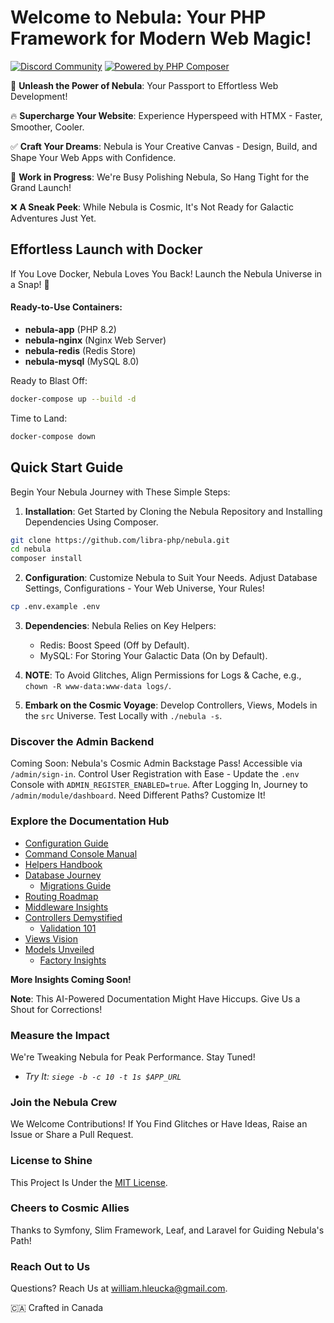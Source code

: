 # Welcome to Nebula: Your PHP Framework for Modern Web Magic!

[![Discord Community](https://discordapp.com/api/guilds/1139362100821626890/widget.png?style=shield)](https://discord.gg/RMhUmHmNak)
[![Powered by PHP Composer](https://github.com/libra-php/nebula/actions/workflows/php.yml/badge.svg?branch=main)](https://github.com/libra-php/nebula/actions/workflows/php.yml)

🚀 **Unleash the Power of Nebula**: Your Passport to Effortless Web Development!

🔥 **Supercharge Your Website**: Experience Hyperspeed with HTMX - Faster, Smoother, Cooler.

✅ **Craft Your Dreams**: Nebula is Your Creative Canvas - Design, Build, and Shape Your Web Apps with Confidence.

👷 **Work in Progress**: We're Busy Polishing Nebula, So Hang Tight for the Grand Launch!

❌ **A Sneak Peek**: While Nebula is Cosmic, It's Not Ready for Galactic Adventures Just Yet.

## Effortless Launch with Docker

If You Love Docker, Nebula Loves You Back! Launch the Nebula Universe in a Snap! 🚀 

#### Ready-to-Use Containers:
- **nebula-app** (PHP 8.2)
- **nebula-nginx** (Nginx Web Server)
- **nebula-redis** (Redis Store)
- **nebula-mysql** (MySQL 8.0)

Ready to Blast Off:
```bash
docker-compose up --build -d
```

Time to Land:
```bash
docker-compose down
```

## Quick Start Guide

Begin Your Nebula Journey with These Simple Steps:

1. **Installation**: Get Started by Cloning the Nebula Repository and Installing Dependencies Using Composer.
```bash
git clone https://github.com/libra-php/nebula.git
cd nebula
composer install
```

2. **Configuration**: Customize Nebula to Suit Your Needs. Adjust Database Settings, Configurations - Your Web Universe, Your Rules!
```bash
cp .env.example .env
```

3. **Dependencies**: Nebula Relies on Key Helpers:
    - Redis: Boost Speed (Off by Default).
    - MySQL: For Storing Your Galactic Data (On by Default).

4. **NOTE**: To Avoid Glitches, Align Permissions for Logs & Cache, e.g., `chown -R www-data:www-data logs/`.

5. **Embark on the Cosmic Voyage**: Develop Controllers, Views, Models in the `src` Universe. Test Locally with `./nebula -s`.

### Discover the Admin Backend

Coming Soon: Nebula's Cosmic Admin Backstage Pass! Accessible via `/admin/sign-in`. Control User Registration with Ease - Update the `.env` Console with `ADMIN_REGISTER_ENABLED=true`. After Logging In, Journey to `/admin/module/dashboard`. Need Different Paths? Customize It!

### Explore the Documentation Hub

- [Configuration Guide](docs/CONFIG.md)
- [Command Console Manual](docs/CONSOLE.md)
- [Helpers Handbook](docs/HELPERS.md)
- [Database Journey](docs/DATABASE.md)
    - [Migrations Guide](docs/MIGRATIONS.md)
- [Routing Roadmap](docs/ROUTING.md)
- [Middleware Insights](docs/MIDDLEWARE.md)
- [Controllers Demystified](docs/CONTROLLERS.md)
    - [Validation 101](docs/VALIDATION.md)
- [Views Vision](docs/VIEWS.md)
- [Models Unveiled](docs/MODELS.md)
    - [Factory Insights](docs/FACTORY.md)

**More Insights Coming Soon!**

**Note**: This AI-Powered Documentation Might Have Hiccups. Give Us a Shout for Corrections!

### Measure the Impact

We're Tweaking Nebula for Peak Performance. Stay Tuned!

- *Try It: `siege -b -c 10 -t 1s $APP_URL`*

### Join the Nebula Crew

We Welcome Contributions! If You Find Glitches or Have Ideas, Raise an Issue or Share a Pull Request.

### License to Shine

This Project Is Under the <a href='https://github.com/libra-php/nebula/blob/main/LICENSE'>MIT License</a>.

### Cheers to Cosmic Allies

Thanks to Symfony, Slim Framework, Leaf, and Laravel for Guiding Nebula's Path!

### Reach Out to Us

Questions? Reach Us at william.hleucka@gmail.com.

🇨🇦 Crafted in Canada
